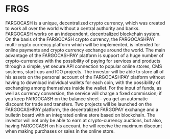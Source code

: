 # FRGS

 FARGOCASH is a unique, decentralized crypto currency, which was created to work all over the world without a central authority and banks. FARGOCASH works on an independent, decentralized blockchain system. On the basis of the FARGOCASH crypto currency, the FARGOCASHPAY multi-crypto currency platform which will be implemented, is intended for online payments and crypto currency exchange around the world. The main advantage of the FARGOCASHPAY platform is support of a huge number of crypto-currencies with the possibility of paying for services and products through a simple, yet secure API connection to popular online stores, CMS systems, start-ups and ICO projects. The investor will be able to store all of his assets on the personal account of the FARGOCASHPAY platform without having to download individual wallets for each coin, with the possibility of exchanging among themselves inside the wallet. For the input of funds, as well as currency conversion, the service will charge a fixed commission; if you keep FARGOCASH on the balance sheet – you get an automatic discount for trade and transfers. Two projects will be launched on the FARGOCASHPAY platform, the decentralized FARGOPAY exchange and a bulletin board with an integrated online store based on blockchain. The investor will not only be able to earn at crypto-currency auctions, but also, having FARGOCASH on his account, he will receive the maximum discount when making purchases or sales in the online store.
